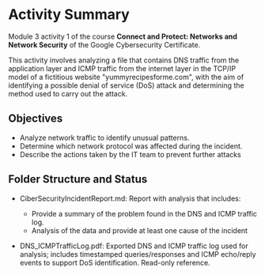 # Activity Summary 

Module 3 activity 1 of the course **Connect and Protect: Networks and Network Security** of the Google Cybersecurity Certificate.

This activity involves analyzing a file that contains DNS traffic from the application layer and ICMP traffic from the internet layer in the TCP/IP model of a fictitious website "yummyrecipesforme.com", with the aim of identifying a possible denial of service (DoS) attack and determining the method used to carry out the attack.

## Objectives

- Analyze network traffic to identify unusual patterns.
- Determine which network protocol was affected during the incident.
- Describe the actions taken by the IT team to prevent further attacks


## Folder Structure and Status

- CiberSecurityIncidentReport.md: Report with analysis that includes:
    - Provide a summary of the problem found in the DNS and ICMP traffic log.
    - Analysis of the data and provide at least one cause of the incident
    
- DNS_ICMPTrafficLog.pdf: Exported DNS and ICMP traffic log used for analysis; includes timestamped queries/responses and ICMP echo/reply events to support DoS identification. Read-only reference.
